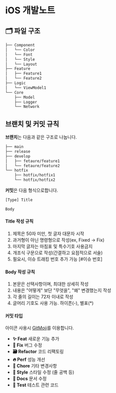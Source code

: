 # iOS 개발노트

## 🗂️ 파일 구조
```bash
├── Component
│   └── Color
│   └── Font
│   └── Style
│   └── Layout
├── Feature
│   ├── Feature1
│   └── Feature2
├── Logic
│   └── ViewModel1
└── Core
    ├── Model
    ├── Logger
    └── Network
```

## 브랜치 및 커밋 규칙
**브랜치**는 다음과 같은 구조로 나눕니다.
```bash
├── main
├── release
├── develop
│   ├── fetaure/feature1
│   └── fetaure/feature2
└── hotfix
    ├── hotfix/hotfix1
    └── hotfix/hotfix2
```

**커밋**은 다음 형식으로합니다.
```bash
[Type] Title

Body
```
#### Title 작성 규칙
1. 제목은 50자 미만, 첫 글자 대문자 시작
2. 과거형이 아닌 명령형으로 작성(ex, Fixed -> Fix)
3. 마지막 글자는 마침표 및 특수기호 사용금지
4. 개조식 구문으로 작성(간결하고 요점적으로 서술)
5. 필요시, 이슈 트래킹 번호 추가 가능 [#이슈 번호]


#### Body 작성 규칙
1. 본문은 선택사항이며, 최대한 상세히 작성
2. 내용은 "어떻게" 보단 "무엇을", "왜" 변경했는지 작성
3. 각 줄의 길이는 72자 이내로 작성
4. 글머리 기호도 사용 가능. 하이픈(-), 별표(*)

#### 커밋 타입
아이콘 사용시 [GitMoji](https://gitmoji.dev/)를 이용합니다.
- **✨ Feat** 새로운 기능 추가
- **🐛 Fix** 버그 수정
- **🗃️ Refactor** 코드 리팩토링
- **🔥 Perf** 성능 개선
- **🔨 Chore** 기타 변경사항
- **🚧 Style** 스타일 수정 (줄 공백 등)
- **📝 Docs** 문서 수정
- **🚩 Test** 테스트 관련 코드
